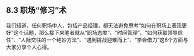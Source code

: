 ## 8.3 职场“修习”术

我们知道，任何职场中人，包括产品经理，都无法避免思考“如何在职场上表现更好”这个话题，那么接下来笔者就从“职场态度”、“时间管理”、“如何获取领导信任”、“人际交往的一个绝妙方法”、“遇到挑战迎难而上”、“学会借力”这6个方面与大家分享个人心得。

